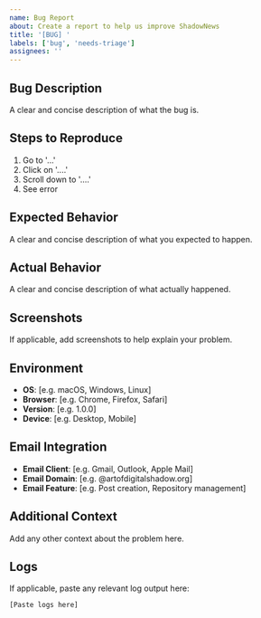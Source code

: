 ```yaml
---
name: Bug Report
about: Create a report to help us improve ShadowNews
title: '[BUG] '
labels: ['bug', 'needs-triage']
assignees: ''
---
```


## Bug Description
A clear and concise description of what the bug is.

## Steps to Reproduce
1. Go to '...'
2. Click on '....'
3. Scroll down to '....'
4. See error

## Expected Behavior
A clear and concise description of what you expected to happen.

## Actual Behavior
A clear and concise description of what actually happened.

## Screenshots
If applicable, add screenshots to help explain your problem.

## Environment
- **OS**: [e.g. macOS, Windows, Linux]
- **Browser**: [e.g. Chrome, Firefox, Safari]
- **Version**: [e.g. 1.0.0]
- **Device**: [e.g. Desktop, Mobile]

## Email Integration
- **Email Client**: [e.g. Gmail, Outlook, Apple Mail]
- **Email Domain**: [e.g. @artofdigitalshadow.org]
- **Email Feature**: [e.g. Post creation, Repository management]

## Additional Context
Add any other context about the problem here.

## Logs
If applicable, paste any relevant log output here:
```
[Paste logs here]
```
